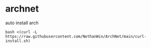 # archnet
auto install arch
```
bash <(curl -L https://raw.githubusercontent.com/NethanWin/ArchNet/main/curl-install.sh)
```
